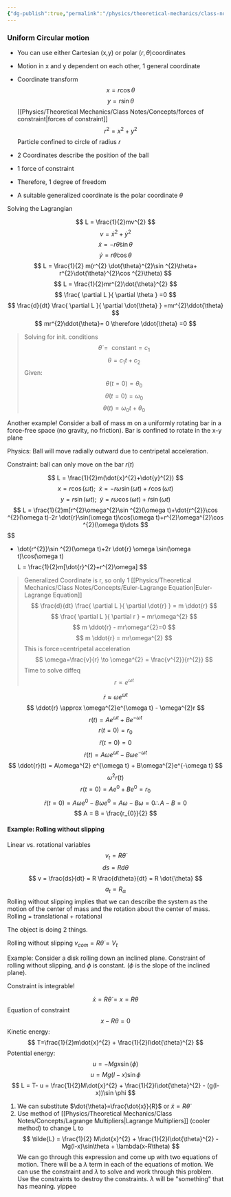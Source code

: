 ```yaml
---
{"dg-publish":true,"permalink":"/physics/theoretical-mechanics/class-notes/2024-02-02-general-coordinates-continued/"}
---
```


### Uniform Circular motion
- You can use either Cartesian (x,y) or polar $(r,\theta)$coordinates
- Motion in x and y dependent on each other, 1 general coordinate
- Coordinate transform
$$
x=r\cos\theta
$$
$$
y=r\sin\theta
$$
[[Physics/Theoretical Mechanics/Class Notes/Concepts/forces of constraint\|forces of constraint]]
$$
r^{2}=x^{2}+y^{2}
$$
Particle confined to circle of radius $r$


- 2 Coordinates describe the position of the ball
- 1 force of constraint
- Therefore, 1 degree of freedom
- A suitable generalized coordinate is the polar coordinate $\theta$

Solving the Lagrangian

$$
L = \frac{1}{2}mv^{2}
$$
$$
v = \dot{x}^{2} + \dot{y}^{2}
$$
$$
\dot{x} = -r \dot{\theta}\sin\theta
$$
$$
\dot{y} = r \dot{\theta}\cos\theta
$$
$$
L  = \frac{1}{2} m(r^{2} \dot{\theta}^{2}\sin ^{2}\theta+ r^{2}\dot{\theta}^{2}\cos ^{2}\theta)
$$
$$
L = \frac{1}{2}mr^{2}\dot{\theta}^{2}
$$
$$
\frac{ \partial L }{ \partial \theta } =0
$$
$$
\frac{d}{dt} \frac{ \partial L }{ \partial \dot{\theta} } =mr^{2}\ddot{\theta}
$$
$$ 
mr^{2}\ddot{\theta}= 0 \therefore \ddot{\theta} =0
$$
>Solving for init. conditions
$$
\dot{\theta} = \text{ constant} = c_{1}
$$
$$
\theta = c_{1}t+c_{2}
$$
Given: 
$$
\theta(t=0) = \theta_{0}
$$
$$
\dot{\theta}(t=0) = \omega_{0}
$$
$$
\theta(t) = \omega_{0}t + \theta_{0}
$$

Another example!
Consider a ball of mass m on a uniformly rotating bar in 
a force-free space (no gravity, no friction). Bar is confined to rotate in the x-y plane

Physics: Ball will move radially outward due to centripetal acceleration. 

Constraint: ball can only move on the bar $r(t)$

$$
L = \frac{1}{2}m(\dot{x}^{2}+\dot{y}^{2})
$$
$$
x = r\cos(\omega t); \ \ \dot{x} = -r\omega \sin(\omega t)+\dot{r}\cos(\omega t)
$$
$$
y = r\sin(\omega t); \ \ \dot{y} = r\omega \cos(\omega t)+ \dot{r}\sin (\omega t)
$$
$$
L = \frac{1}{2}m[r^{2}\omega^{2}\sin ^{2}(\omega t)+\dot{r^{2}}\cos ^{2}(\omega t)-2r \dot{r}\sin(\omega t)\cos(\omega t)+r^{2}\omega^{2}\cos ^{2}(\omega t)\dots
$$
$$
+ \dot{r^{2}}\sin ^{2}(\omega t)+2r \dot{r} \omega \sin(\omega t)\cos(\omega t)
$$
$$
L = \frac{1}{2}m[\dot{r}^{2}+r^{2}\omega]
$$
>Generalized Coordinate is r, so only 1 [[Physics/Theoretical Mechanics/Class Notes/Concepts/Euler-Lagrange Equation\|Euler-Lagrange Equation]]
$$
\frac{d}{dt} \frac{ \partial L }{ \partial   \dot{r}  } = m \ddot{r} 
$$
$$
\frac{ \partial L }{ \partial r }  = mr\omega^{2}
$$
$$
m \ddot{r} - mr\omega^{2}=0
$$
$$
m \ddot{r} = mr\omega^{2}
$$
>This is force=centripetal acceleration
$$
\omega=\frac{v}{r} \to \omega^{2} = \frac{v^{2}}{r^{2}}
$$
>Time to solve diffeq
$$
r \propto e^{\omega t}
$$

$$
\dot{r} \approx \omega e^{\omega t}
$$
$$
\ddot{r} \approx \omega^{2}e^{\omega t} - \omega^{2}r
$$
$$
r(t) = Ae^{\omega t} + Be^{-\omega t}
$$
$$
r(t=0) = r_{0}
$$
$$
\dot{r}(t=0)= 0
$$
$$
\dot{r} (t) = A\omega e^{\omega t}-B\omega e^{-\omega t}
$$
$$
\ddot{r}(t) = A\omega^{2} e^{\omega t} + B\omega^{2}e^{-\omega t}
$$
$$
\omega^{2}r(t)
$$
$$
r(t=0)=Ae^{0} + Be^{0}=r_{0}
$$
$$
\dot{r}(t=0)=A\omega e^{0}-B\omega e^{0} = A\omega - B\omega = 0 \therefore A - B =0 
$$
$$
A = B = \frac{r_{0}}{2}
$$

#### Example: Rolling without slipping
Linear vs. rotational variables
$$
v_{t} = R\dot{\theta}
$$
$$
ds = Rd\theta
$$
$$
v = \frac{ds}{dt} = R \frac{d\theta}{dt} = R \dot{\theta}
$$
$$
a_{t} = R_{\alpha}
$$
Rolling without slipping implies that we can describe the system as the motion of the center of mass and the rotation about the center of mass. 
Rolling = translational + rotational

The object is doing 2 things. 

Rolling without slipping $v_{com} = R\dot{\theta} = V_{t}$

Example: 
Consider a disk rolling down an inclined plane. Constraint of rolling without slipping, and $\phi$ is constant. ($\phi$ is the slope of the inclined plane). 

Constraint is integrable!

$$
\dot{x} = R\dot{\theta} = x = R\theta
$$
Equation of constraint
$$
x-R\theta= 0
$$
Kinetic energy: 
$$
T=\frac{1}{2}m\dot{x}^{2} + \frac{1}{2}I\dot{\theta}^{2}
$$
Potential energy: 
$$
u = -Mgx\sin(\phi)
$$
$$
u=Mg(l-x)\sin \phi
$$
$$
L = T- u = \frac{1}{2}M\dot{x}^{2} + \frac{1}{2}I\dot{\theta}^{2} - (g(l-x))\sin \phi
$$
1. We can substitute $\dot{\theta}=\frac{\dot{x}}{R}$ or $\dot{x} = R\dot{\theta}$
2. Use method of [[Physics/Theoretical Mechanics/Class Notes/Concepts/Lagrange Multipliers\|Lagrange Multipliers]] (cooler method) to change L to 
$$
\tilde{L} = \frac{1}{2} M\dot{x}^{2} + \frac{1}{2}I\dot{\theta}^{2} -Mg(l-x)\sin\theta + \lambda(x-R\theta)
$$
We can go through this expression and come up with two equations of motion. There will be a $\lambda$ term in each of the equations of motion. We can use the constraint and $\lambda$ to solve and work through this problem. Use the constraints to destroy the constraints. $\lambda$ will be "something" that has meaning. yippee








